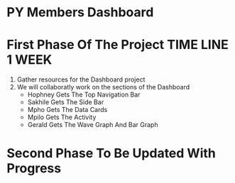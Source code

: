 # PY Members Dashboard

# First Phase Of The Project TIME LINE 1 WEEK
1. Gather resources for the Dashboard project
2. We will collaboratly work on the sections of the Dashboard
   - Hophney Gets The Top Navigation Bar
   - Sakhile Gets The Side Bar
   - Mpho Gets The Data Cards
   - Mpilo Gets The Activity
   - Gerald Gets The Wave Graph And Bar Graph
# Second Phase To Be Updated With Progress
